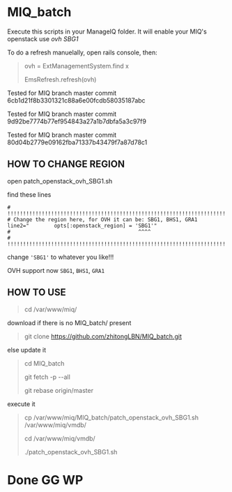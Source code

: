 # MIQ_batch
Execute this scripts in your ManageIQ folder. It will enable your MIQ's openstack use *ovh SBG1*

To do a refresh manuelally, open rails console, then:
> ovh = ExtManagementSystem.find x
>
> EmsRefresh.refresh(ovh)

Tested for MIQ branch master commit 6cb1d21f8b3301321c88a6e00fcdb58035187abc

Tested for MIQ branch master commit 9d92be7774b77ef954843a27a1b7dbfa5a3c97f9

Tested for MIQ branch master commit 80d04b2779e09162fba71337b43479f7a87d78c1

## HOW TO CHANGE REGION
open patch_openstack_ovh_SBG1.sh

find these lines

```
# !!!!!!!!!!!!!!!!!!!!!!!!!!!!!!!!!!!!!!!!!!!!!!!!!!!!!!!!!!!!!!!!!!!!!!!!!!!!!!!!!!!!!!
# Change the region here, for OVH it can be: SBG1, BHS1, GRA1
line2="        opts[:openstack_region] = 'SBG1'"
#                                         ^^^^
# !!!!!!!!!!!!!!!!!!!!!!!!!!!!!!!!!!!!!!!!!!!!!!!!!!!!!!!!!!!!!!!!!!!!!!!!!!!!!!!!!!!!!!
```

change `'SBG1'` to whatever you like!!!

OVH support now `SBG1`, `BHS1`, `GRA1`

## HOW TO USE
> cd /var/www/miq/

download if there is no MIQ_batch/ present

> git clone https://github.com/zhitongLBN/MIQ_batch.git

else update it

> cd MIQ_batch
>
> git fetch -p --all
>
> git rebase origin/master

execute it

> cp /var/www/miq/MIQ_batch/patch_openstack_ovh_SBG1.sh /var/www/miq/vmdb/
>
> cd /var/www/miq/vmdb/
>
> ./patch_openstack_ovh_SBG1.sh

# Done GG WP
